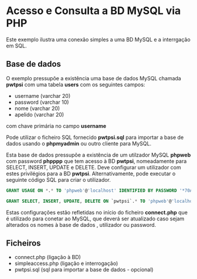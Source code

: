 # Acesso e Consulta a BD MySQL via PHP

Este exemplo ilustra uma conexão simples a uma BD MySQL e a interrgação
em SQL.

## Base de dados

O exemplo pressupõe a existência uma base de dados MySQL
chamada **pwtpsi** com uma tabela **users** com os seguintes campos:
* username (varchar 20)
* password (varchar 10)
* nome (varchar 20)
* apelido (varchar 20)

com chave primária no campo **username**

Pode utilizar o ficheiro SQL fornecido **pwtpsi.sql** para importar a base de dados usando o **phpmyadmin** ou outro cliente para MySQL.

Esta base de dados pressupõe a existência de um utilzador MySQL **phpweb** com password **phpppp** que tem acesso à BD **pwtpsi**, nomeadamente para SELECT, INSERT, UPDATE e DELETE. Deve configurar um utilizador com estes privilégios para a BD **pwtpsi**. Alternativamente, pode executar o seguinte código SQL para criar o utilizador.

``` SQL
GRANT USAGE ON *.* TO 'phpweb'@'localhost' IDENTIFIED BY PASSWORD '*70AC1DFAEC03D79D9E4A62C54434E5090460AFCC';

GRANT SELECT, INSERT, UPDATE, DELETE ON `pwtpsi`.* TO 'phpweb'@'localhost';
```

Estas configurações estão refletidas no início do ficheiro **connect.php** que é utilizado para conetar ao MySQL, que deverá ser atualizado caso sejam alterados os nomes à base de dados , utilizador ou password.

## Ficheiros
* connect.php (ligação à BD)
* simpleaccess.php (ligação e interrogação)
* pwtpsi.sql (sql para importar a base de dados - opcional)

